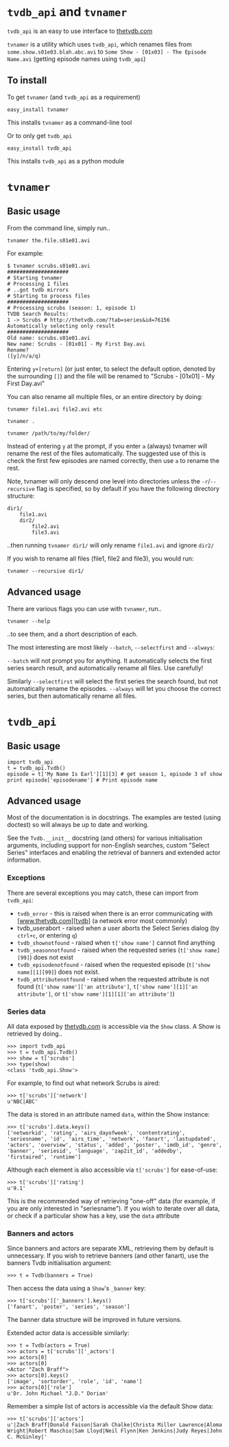 # `tvdb_api` and `tvnamer`

`tvdb_api` is an easy to use interface to [thetvdb.com][tvdb]

`tvnamer` is a utility which uses `tvdb_api`, which renames files from `some.show.s01e03.blah.abc.avi` to `Some Show - [01x03] - The Episode Name.avi` (getting episode names using `tvdb_api`)

## To install

To get `tvnamer` (and `tvdb_api` as a requirement)

    easy_install tvnamer

This installs `tvnamer` as a command-line tool

Or to only get `tvdb_api`

    easy_install tvdb_api

This installs `tvdb_api` as a python module

# `tvnamer`

## Basic usage

From the command line, simply run..

    tvnamer the.file.s01e01.avi

For example:

    $ tvnamer scrubs.s01e01.avi
    ####################
    # Starting tvnamer
    # Processing 1 files
    # ..got tvdb mirrors
    # Starting to process files
    ####################
    # Processing scrubs (season: 1, episode 1)
    TVDB Search Results:
    1 -> Scrubs # http://thetvdb.com/?tab=series&id=76156
    Automatically selecting only result
    ####################
    Old name: scrubs.s01e01.avi
    New name: Scrubs - [01x01] - My First Day.avi
    Rename?
    ([y]/n/a/q)

Entering `y+[return]` (or just enter, to select the default option, denoted by the surrounding `[]`) and the file will be renamed to "Scrubs - [01x01] - My First Day.avi"

You can also rename all multiple files, or an entire directory by doing:

    tvnamer file1.avi file2.avi etc
    
    tvnamer .
    
    tvnamer /path/to/my/folder/

Instead of entering `y` at the prompt, if you enter `a` (always) tvnamer will rename the rest of the files automatically. The suggested use of this is check the first few episodes are named correctly, then use `a` to rename the rest.

Note, tvnamer will only descend one level into directories unless the `-r`/`--recursive` flag is specified, so by default if you have the following directory structure:

    dir1/
        file1.avi
        dir2/
            file2.avi
            file3.avi

..then running `tvnamer dir1/` will only rename `file1.avi` and ignore `dir2/`

If you wish to rename all files (file1, file2 and file3), you would run:

    tvnamer --recursive dir1/

## Advanced usage

There are various flags you can use with `tvnamer`, run..

    tvnamer --help

..to see them, and a short description of each.

The most interesting are most likely `--batch`, `--selectfirst` and `--always`:

`--batch` will not prompt you for anything. It automatically selects the first series search result, and automatically rename all files. Use carefully!

Similarly `--selectfirst` will select the first series the search found, but not automatically rename the episodes. `--always` will let you choose the correct series, but then automatically rename all files.

# `tvdb_api`

## Basic usage

    import tvdb_api
    t = tvdb_api.Tvdb()
    episode = t['My Name Is Earl'][1][3] # get season 1, episode 3 of show
    print episode['episodename'] # Print episode name

## Advanced usage

Most of the documentation is in docstrings. The examples are tested (using doctest) so will always be up to date and working.

See the `Tvdb.__init__` docstring (and others) for various initialisation arguments, including support for non-English searches, custom "Select Series" interfaces and enabling the retrieval of banners and extended actor information.

### Exceptions

There are several exceptions you may catch, these can import from `tvdb_api`:

- `tvdb_error` - this is raised when there is an error communicating with [www.thetvdb.com][tvdb] (a network error most commonly)
- tvdb_userabort - raised when a user aborts the Select Series dialog (by `ctrl+c`, or entering `q`)
- `tvdb_shownotfound` - raised when `t['show name']` cannot find anything
- `tvdb_seasonnotfound` - raised when the requested series (`t['show name][99]`) does not exist
- `tvdb_episodenotfound` - raised when the requested episode (`t['show name][1][99]`) does not exist.
- `tvdb_attributenotfound` - raised when the requested attribute is not found (`t['show name']['an attribute']`, `t['show name'][1]['an attribute']`, or ``t['show name'][1][1]['an attribute']``)

### Series data

All data exposed by [thetvdb.com][tvdb] is accessible via the `Show` class. A Show is retrieved by doing..

    >>> import tvdb_api
    >>> t = tvdb_api.Tvdb()
    >>> show = t['scrubs']
    >>> type(show)
    <class 'tvdb_api.Show'>

For example, to find out what network Scrubs is aired:

    >>> t['scrubs']['network']
    u'NBC|ABC'

The data is stored in an attribute named `data`, within the Show instance:

    >>> t['scrubs'].data.keys()
    ['networkid', 'rating', 'airs_dayofweek', 'contentrating', 'seriesname', 'id', 'airs_time', 'network', 'fanart', 'lastupdated', 'actors', 'overview', 'status', 'added', 'poster', 'imdb_id', 'genre', 'banner', 'seriesid', 'language', 'zap2it_id', 'addedby', 'firstaired', 'runtime']

Although each element is also accessible via `t['scrubs']` for ease-of-use:

    >>> t['scrubs']['rating']
    u'9.1'

This is the recommended way of retrieving "one-off" data (for example, if you are only interested in "seriesname"). If you wish to iterate over all data, or check if a particular show has a key, use the `data` attribute

### Banners and actors

Since banners and actors are separate XML, retrieving them by default is unnecessary. If you wish to retrieve banners (and other fanart), use the banners Tvdb initialisation argument:

    >>> t = Tvdb(banners = True)

Then access the data using a `Show`'s `_banner` key:

    >>> t['scrubs']['_banners'].keys()
    ['fanart', 'poster', 'series', 'season']

The banner data structure will be improved in future versions.

Extended actor data is accessible similarly:

    >>> t = Tvdb(actors = True)
    >>> actors = t['scrubs']['_actors']
    >>> actors[0]
    >>> actors[0]
    <Actor "Zach Braff">
    >>> actors[0].keys()
    ['image', 'sortorder', 'role', 'id', 'name']
    >>> actors[0]['role']
    u'Dr. John Michael "J.D." Dorian'

Remember a simple list of actors is accessible via the default Show data:

    >>> t['scrubs']['actors']
    u'|Zach Braff|Donald Faison|Sarah Chalke|Christa Miller Lawrence|Aloma Wright|Robert Maschio|Sam Lloyd|Neil Flynn|Ken Jenkins|Judy Reyes|John C. McGinley|'

[tvdb]: www.thetvdb.com